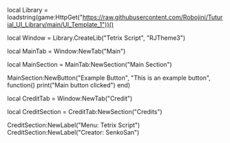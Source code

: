 local Library = loadstring(game:HttpGet("https://raw.githubusercontent.com/Robojini/Tuturial_UI_Library/main/UI_Template_1"))()

local Window = Library.CreateLib("Tetrix Script", "RJTheme3")

local MainTab = Window:NewTab("Main")

local MainSection = MainTab:NewSection("Main Section")

MainSection:NewButton("Example Button", "This is an example button", function()
    print("Main button clicked")
end)

local CreditTab = Window:NewTab("Credit")

local CreditSection = CreditTab:NewSection("Credits")

CreditSection:NewLabel("Menu: Tetrix Script")
CreditSection:NewLabel("Creator: SenkoSan")
